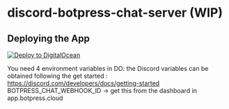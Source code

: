 # discord-botpress-chat-server (WIP)

## Deploying the App

[![Deploy to DigitalOcean](https://www.deploytodo.com/do-btn-blue.svg)](https://cloud.digitalocean.com/apps/new?repo=https://github.com/ptrckbp/discord-botpress-chat-server/tree/main)

You need 4 environment variables in DO: 
the Discord variables can be obtained following the get started : https://discord.com/developers/docs/getting-started
BOTPRESS_CHAT_WEBHOOK_ID -> get this from the dashboard in app.botpress.cloud


